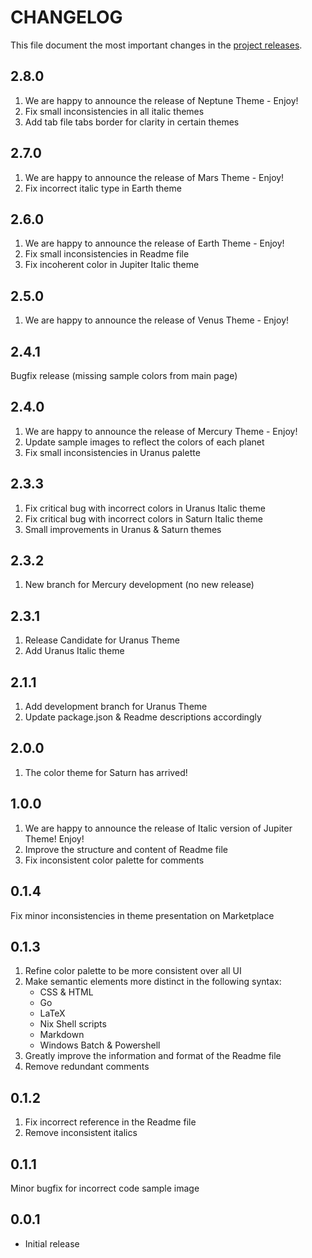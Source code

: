 # CHANGELOG

This file document the most important changes in the [project releases](https://github.com/decameronn/solar-system-theme/releases).

## 2.8.0
1. We are happy to announce the release of Neptune Theme - Enjoy!  
3. Fix small inconsistencies in all italic themes
4. Add tab file tabs border for clarity in certain themes

## 2.7.0
1. We are happy to announce the release of Mars Theme - Enjoy!  
3. Fix incorrect italic type in Earth theme

## 2.6.0
1. We are happy to announce the release of Earth Theme - Enjoy!  
2. Fix small inconsistencies in Readme file  
3. Fix incoherent color in Jupiter Italic theme  

## 2.5.0
1. We are happy to announce the release of Venus Theme - Enjoy!

## 2.4.1
Bugfix release (missing sample colors from main page)

## 2.4.0
1. We are happy to announce the release of Mercury Theme - Enjoy!
2. Update sample images to reflect the colors of each planet
2. Fix small inconsistencies in Uranus palette

## 2.3.3
1. Fix critical bug with incorrect colors in Uranus Italic theme
2. Fix critical bug with incorrect colors in Saturn Italic theme
3. Small improvements in Uranus & Saturn themes

## 2.3.2
1. New branch for Mercury development (no new release)

## 2.3.1
1. Release Candidate for Uranus Theme  
2. Add Uranus Italic theme

## 2.1.1
1. Add development branch for Uranus Theme
2. Update package.json & Readme descriptions accordingly

## 2.0.0
1. The color theme for Saturn has arrived!

## 1.0.0
1. We are happy to announce the release of Italic version of Jupiter Theme! Enjoy!  
2. Improve the structure and content of Readme file
3. Fix inconsistent color palette for comments  

## 0.1.4
Fix minor inconsistencies in theme presentation on Marketplace

## 0.1.3
1. Refine color palette to be more consistent over all UI  
2. Make semantic elements more distinct in the following syntax:  
    * CSS & HTML
    * Go
    * LaTeX  
    * Nix Shell scripts
    * Markdown
    * Windows Batch & Powershell
3. Greatly improve the information and format of the Readme file
3. Remove redundant comments

## 0.1.2
1. Fix incorrect reference in the Readme file
2. Remove inconsistent italics

## 0.1.1
Minor bugfix for incorrect code sample image

## 0.0.1
* Initial release

